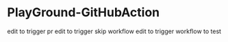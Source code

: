# PlayGround-GitHubAction
edit to trigger pr
edit to trigger skip workflow
edit to trigger workflow to test
